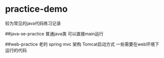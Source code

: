# practice-demo
较为常见的java代码练习记录

##java-se-practice
普通java类 可以直接main运行

##web-practice
老的 spring mvc 架构 
Tomcat启动方式
一些需要在web环境下运行的代码


